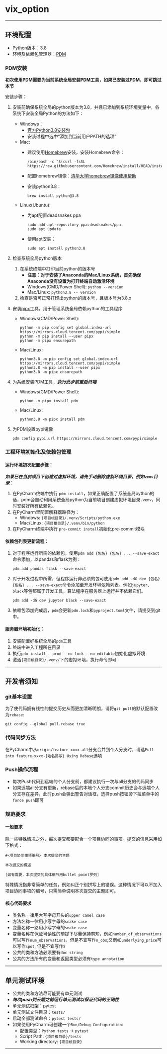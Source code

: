 # vix_option

---

## 环境配置

- Python版本：3.8
- 环境及依赖包管理器：[PDM](https://pdm.fming.dev/latest/)

### PDM安装

**初次使用PDM需要为当前系统全局安装PDM工具，如果已安装过PDM，即可跳过本节**

安装步骤：

1. 安装前确保系统全局的python版本为3.8，并且已添加到系统环境变量中，各系统下安装全局Python的方法如下：
    - Windows：
        - [官方Python3.8安装包](https://www.python.org/ftp/python/3.8.10/python-3.8.10-amd64.exe)
        - 安装过程中选中“添加到当前用户PATH的选项”
    - Mac:
        - 建议使用[Homebrew](https://brew.sh/)安装，安装Homebrew命令：

          ```
          /bin/bash -c "$(curl -fsSL https://raw.githubusercontent.com/Homebrew/install/HEAD/install.sh)"
          ```
        - 配置homebrew镜像：[清华大学homebrew镜像使用帮助](https://mirrors.tuna.tsinghua.edu.cn/help/homebrew/)
        - 安装python3.8：

          ```
          brew install python@3.8
          ```
    - Linux(Ubuntu):
        - 为apt配置deadsnakes ppa

          ```
          sudo add-apt-repository ppa:deadsnakes/ppa
          sudo apt update
          ```
        - 使用apt安装：

          ```
          sudo apt install python3.8
          ```

2. 检查系统全局python版本
    1. 在系统终端中打印当前python的版本号
        - **注意：对于安装了Anaconda的Mac/Linux系统，首先确保Anaconda没有设置为打开终端自动激活环境**
        - Windows(CMD/Power Shell): ```python --version```
        - Mac/Linux: ```python3.8 -- version```
    2. 检查是否可正常打印出python的版本号，且版本号为3.8.x

3. 安装[pipx](https://pypa.github.io/pipx/)工具，用于管理系统全局依赖python的工具程序
    - Windows(CMD/Power Shell):
        ```
        python -m pip config set global.index-url https://mirrors.cloud.tencent.com/pypi/simple
        python -m pip install --user pipx
        python -m pipx ensurepath
        ```
    - Mac/Linux:
        ```
        python3.8 -m pip config set global.index-url https://mirrors.cloud.tencent.com/pypi/simple
        python3.8 -m pip install --user pipx
        python3.8 -m pipx ensurepath
        ```

4. 为系统安装PDM工具，***执行此步前重启终端***
    - Windows(CMD/Power Shell):
        ```
        python -m pipx install pdm
        ```
    - Mac/Linux:
        ```
        python3.8 -m pipx install pdm
        ```

5. 为PDM设置pypi镜像
    ```
    pdm config pypi.url https://mirrors.cloud.tencent.com/pypi/simple
    ```

### 工程环境初始化及依赖包管理

#### 运行环境初次配置步骤：
***如果已在当前项目下创建过虚拟环境，请先手动删除虚拟环境目录，例如`venv`目录***：
1. 在PyCharm终端中执行 ```pdm install```，如果正确配置了系统全局python的话，pdm会自动利用系统全局python为当前项目创建虚拟环境目录`.venv`，同时安装好所有依赖包。
2. 在PyCharm里配置解释器路径为：
   - Windows: `{项目根目录}/.venv/Scripts/python.exe`
   - Mac/Linux: `{项目根目录}/.venv/bin/python`
3. 在PyCharm终端中执行 ```pre-commit install```初始化pre-commit模块

#### 依赖包列表更新流程：
1. 对于程序运行所需的依赖包，使用```pdm add {包名} {包名} ... --save-exact```命令添加，以pandas和flask为例：
    ```
    pdm add pandas flask --save-exact
    ```
2. 对于开发过程中所需，但程序运行非必须的包可使用```pdm add -dG dev {包名} {包名} ... --save-exact```命令添加至开发环境依赖列表。例如`jupyter`、`black`等包都属于开发工具，算法程序在服务器上运行并不依赖它们。
    ```
    pdm add -dG dev jupyter black --save-exact
    ```
3. 依赖包添加完成后，`pdm`会更新`pdm.lock`和`pyproject.toml`文件，请提交到git中。

#### 服务器环境初始化：
1. 安装配置好系统全局的`pdm`工具
2. 终端中进入工程所在目录
3. 执行```pdm install --prod --no-lock --no-editable```初始化虚拟环境
4. 激活`{项目根目录}/.venv/`下的虚拟环境，执行命令即可

---

## 开发者须知

### git基本设置
为了使代码拥有线性的提交历史从而更加清晰明朗，请将`git pull`的默认配置改为`rebase`:
```
git config --global pull.rebase true
```

### 代码同步方法
在PyCharm中从`origin/feature-xxxx-all`分支合并到个人分支时，请选`Pull into feature-xxxx-{姓名简写} Using Rebase`选项

### Push操作流程
- 每次Push代码到远端的个人分支前，都建议执行一次与all分支的代码同步
- 如果远端all分支有更新，rebase后的本地个人分支commit历史会与远端个人分支存在差异，此时push会弹出警告对话框，选择push按钮旁下拉菜单中的`force push`即可

### 规范要求
#### 一般要求
除一些特殊情况之外，每次提交都要配合一个项目协同的事项。提交的信息采用如下格式：
```
#<项目协同事项编号> 本次提交的主题

本次提交的概述

[如有需要，本次提交的具体细节用bullet point罗列]
```

特殊情况指非常简单的任务，例如纠正个别拼写上的错误。这种情况下可以不加入项目协同事项的编号，只需简单说明本次提交的主题即可。

#### 核心代码要求
- 类名称一律用大写字母开头的`upper camel case`
- 方法名称一律用小写字母的`snake case`
- 变量名称一路用小写字母的`snake case`
- 变量名称在保证可读性的前提下尽量保持剪短，例如`number_of_observations`可以写作`num_observations`，但是不宜写作`n_obs`;又例如`underlying_price`可以写作`spot`, 但是不宜写作`S`
- 公共的类和方法必须要有`doc string`
- 公共的方法所有的变量和返回类型必须有`type annotation`

---

## 单元测试环境
- 公共的类和方法尽可能要有单元测试
- ***每次push到云端之前运行单元测试以保证代码的正确性***
- 单元测试框架：pytest
- 单元测试文件目录：`tests/`
- 启动全部测试命令：`pytest tests/`
- 如果使用PyCharm可创建一个`Run/Debug Configuration`:
  - 配置类型：`Python tests` -> `pytest`
  - Script Path: `{项目根目录}/tests`
  - Working directory: `{项目根目录}`

---
